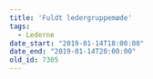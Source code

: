 ```yaml
---
title: 'Fuldt ledergruppemøde'
tags:
  - Lederne
date_start: "2019-01-14T18:00:00"
date_end: "2019-01-14T20:00:00"
old_id: 7305
---
```

